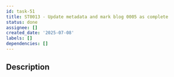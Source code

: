```yaml
---
id: task-51
title: ST0013 - Update metadata and mark blog 0005 as complete
status: done
assignee: []
created_date: '2025-07-08'
labels: []
dependencies: []
---
```


## Description
